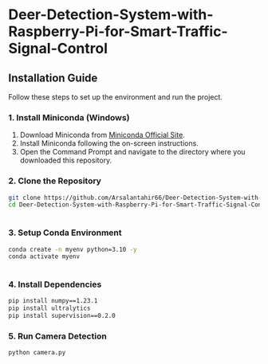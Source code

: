 # Deer-Detection-System-with-Raspberry-Pi-for-Smart-Traffic-Signal-Control

## Installation Guide

Follow these steps to set up the environment and run the project.

### 1. Install Miniconda (Windows)
1. Download Miniconda from [Miniconda Official Site](https://docs.conda.io/en/latest/miniconda.html).
2. Install Miniconda following the on-screen instructions.
3. Open the Command Prompt and navigate to the directory where you downloaded this repository.

### 2. Clone the Repository
```bash  
git clone https://github.com/Arsalantahir66/Deer-Detection-System-with-Raspberry-Pi-for-Smart-Traffic-Signal-Control.git
cd Deer-Detection-System-with-Raspberry-Pi-for-Smart-Traffic-Signal-Control
  
```
### 3. Setup Conda Environment
```bash  
conda create -n myenv python=3.10 -y
conda activate myenv
  
```
### 4. Install Dependencies
```bash  
pip install numpy==1.23.1
pip install ultralytics
pip install supervision==0.2.0
```
### 5. Run Camera Detection
```bash  
python camera.py
```
